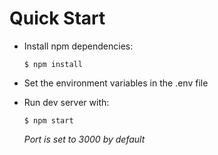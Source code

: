 
# Quick Start

* Install npm dependencies:

    ```shell
    $ npm install
    ```

* Set the environment variables in the .env file

* Run dev server with:

    ```shell
    $ npm start
    ```

    *Port is set to 3000 by default*
